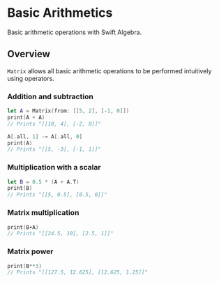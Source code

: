 # Basic Arithmetics

Basic arithmetic operations with Swift Algebra.

## Overview

``Matrix`` allows all basic arithmetic operations to be performed intuitively using operators.

### Addition and subtraction

```swift
let A = Matrix(from: [[5, 2], [-1, 0]])
print(A + A)
// Prints "[[10, 4], [-2, 0]]"

A[.all, 1] -= A[.all, 0]
print(A)
// Prints "[[5, -3], [-1, 1]]"
```

### Multiplication with a scalar

```swift
let B = 0.5 * (A + A.T)
print(B)
// Prints "[[5, 0.5], [0.5, 0]]"
```

### Matrix multiplication

```swift
print(B∙A)
// Prints "[[24.5, 10], [2.5, 1]]"
```

### Matrix power

```swift
print(B**3)
// Prints "[[127.5, 12.625], [12.625, 1.25]]"
```
